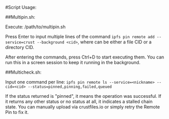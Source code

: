 #Script Usage:

##Multipin.sh:

Execute: /path/to/multipin.sh

Press Enter to input multiple lines of the command ```ipfs pin remote add --service=crust --background <cid>```, where <cid> can be either a file CID or a directory CID.

After entering the commands, press Ctrl+D to start executing them. You can run this in a screen session to keep it running in the background.

##Multicheck.sh:

Input one command per line: ```ipfs pin remote ls --service=<nickname> --cid=<cid> --status=pinned,pinning,failed,queued```

If the status returned is "pinned", it means the operation was successful. If it returns any other status or no status at all, it indicates a stalled chain state. You can manually upload via crustfiles.io or simply retry the Remote Pin to fix it.
